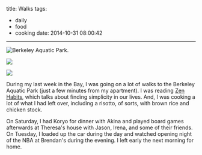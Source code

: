 title: Walks
tags:
- daily
- food
- cooking
date: 2014-10-31 08:00:42
---

![Berkeley Aquatic Park.](https://dl.dropbox.com/u/4291520/journal-images/aquatic-park-1.jpg)

![](https://dl.dropbox.com/u/4291520/journal-images/aquatic-park-2.jpg)

![](https://dl.dropbox.com/u/4291520/journal-images/aquatic-park-3.jpg)

During my last week in the Bay, I was going on a lot of walks to the Berkeley Aquatic Park (just a few minutes from my apartment). I was reading [Zen Habits](http://zenhabits.net/archives/), which talks about finding simplicity in our lives. And, I was cooking a lot of what I had left over, including a risotto, of sorts, with brown rice and chicken stock.

On Saturday, I had Koryo for dinner with Akina and played board games afterwards at Theresa's house with Jason, Irena, and some of their friends. On Tuesday, I loaded up the car during the day and watched opening night of the NBA at Brendan's during the evening. I left early the next morning for home.
